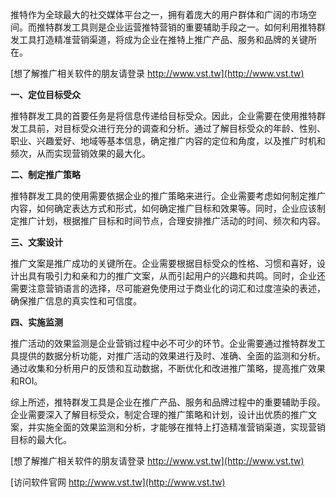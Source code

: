 推特作为全球最大的社交媒体平台之一，拥有着庞大的用户群体和广阔的市场空间。而推特群发工具则是企业运营推特营销的重要辅助手段之一。如何利用推特群发工具打造精准营销渠道，将成为企业在推特上推广产品、服务和品牌的关键所在。

[想了解推广相关软件的朋友请登录 http://www.vst.tw](http://www.vst.tw)

**一、定位目标受众**

推特群发工具的首要任务是将信息传递给目标受众。因此，企业需要在使用推特群发工具前，对目标受众进行充分的调查和分析。通过了解目标受众的年龄、性别、职业、兴趣爱好、地域等基本信息，确定推广内容的定位和角度，以及推广时机和频次，从而实现营销效果的最大化。

**二、制定推广策略**

推特群发工具的使用需要依据企业的推广策略来进行。企业需要考虑如何制定推广内容，如何确定表达方式和形式，如何确定推广目标和效果等。同时，企业应该制定推广计划，根据推广目标和时间节点，合理安排推广活动的时间、频次和内容。

**三、文案设计**

推广文案是推广成功的关键所在。企业需要根据目标受众的性格、习惯和喜好，设计出具有吸引力和亲和力的推广文案，从而引起用户的兴趣和共鸣。同时，企业还需要注意营销语言的选择，尽可能避免使用过于商业化的词汇和过度渲染的表述，确保推广信息的真实性和可信度。

**四、实施监测**

推广活动的效果监测是企业营销过程中必不可少的环节。企业需要通过推特群发工具提供的数据分析功能，对推广活动的效果进行及时、准确、全面的监测和分析。通过收集和分析用户的反馈和互动数据，不断优化和改进推广策略，提高推广效果和ROI。

综上所述，推特群发工具是企业在推广产品、服务和品牌过程中的重要辅助手段。企业需要深入了解目标受众，制定合理的推广策略和计划，设计出优质的推广文案，并实施全面的效果监测和分析，才能够在推特上打造精准营销渠道，实现营销目标的最大化。

[想了解推广相关软件的朋友请登录 http://www.vst.tw](http://www.vst.tw)


[访问软件官网 http://www.vst.tw](http://www.vst.tw)
